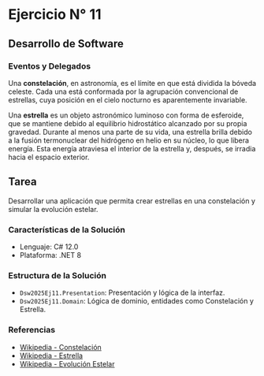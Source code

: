 # Ejercicio N° 11
## Desarrollo de Software
### Eventos y Delegados

Una **constelación**, en astronomía, es el límite en que está dividida la bóveda celeste. Cada una está conformada por la agrupación convencional de estrellas, cuya posición en el cielo nocturno es aparentemente invariable.

Una **estrella** es un objeto astronómico luminoso con forma de esferoide, que se mantiene debido al equilibrio hidrostático alcanzado por su propia gravedad. Durante al menos una parte de su vida, una estrella brilla debido a la fusión termonuclear del hidrógeno en helio en su núcleo, lo que libera energía. Esta energía atraviesa el interior de la estrella y, después, se irradia hacia el espacio exterior.


## Tarea
Desarrollar una aplicación que permita crear estrellas en una constelación y simular la evolución estelar.

### Características de la Solución

- Lenguaje: C# 12.0
- Plataforma: .NET 8

### Estructura de la Solución

- `Dsw2025Ej11.Presentation`: Presentación y lógica de la interfaz.
- `Dsw2025Ej11.Domain`: Lógica de dominio, entidades como Constelación y Estrella.

### Referencias

- [Wikipedia - Constelación](https://es.wikipedia.org/wiki/Constelaci%C3%B3n)
- [Wikipedia - Estrella](https://es.wikipedia.org/wiki/Estrella)
- [Wikipedia - Evolución Estelar](https://es.wikipedia.org/wiki/Evoluci%C3%B3n_estelar)
